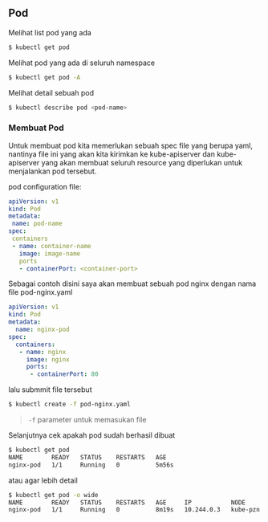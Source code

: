 ## Pod



Melihat list pod yang ada

```bash
$ kubectl get pod
```

Melihat pod yang ada di seluruh namespace

```bash
$ kubectl get pod -A
```

Melihat detail sebuah pod

```bash
$ kubectl describe pod <pod-name>
```

### Membuat Pod

Untuk membuat pod kita memerlukan sebuah spec file yang berupa yaml, nantinya file ini yang akan kita kirimkan ke kube-apiserver dan kube-apiserver yang akan membuat seluruh resource yang diperlukan untuk menjalankan pod tersebut.

pod configuration file:

```yaml
apiVersion: v1
kind: Pod
metadata:
 name: pod-name
spec:
 containers
 - name: container-name
   image: image-name
   ports
   - containerPort: <container-port>
```

Sebagai contoh disini saya akan membuat sebuah pod nginx dengan nama  file pod-nginx.yaml

```yaml
apiVersion: v1
kind: Pod
metadata:
  name: nginx-pod
spec:
  containers:
   - name: nginx
     image: nginx
     ports:
      - containerPort: 80
```

lalu submmit file tersebut

```bash
$ kubectl create -f pod-nginx.yaml
```

> `-f` parameter untuk memasukan file

Selanjutnya cek apakah pod sudah berhasil dibuat

```bash
$ kubectl get pod
NAME        READY   STATUS    RESTARTS   AGE
nginx-pod   1/1     Running   0          5m56s
```

atau agar lebih detail

```bash
$ kubectl get pod -o wide
NAME        READY   STATUS    RESTARTS   AGE     IP           NODE       NOMINATED NODE   READINESS GATES
nginx-pod   1/1     Running   0          8m19s   10.244.0.3   kube-pzn   <none>           <none>
```




